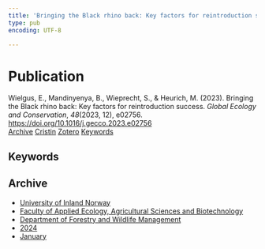 ```yaml
---
title: 'Bringing the Black rhino back: Key factors for reintroduction success'
type: pub
encoding: UTF-8

---
```

<h1>Publication</h1>
<article id="csl-bib-container-IT86PGN5" class="csl-bib-container">
  <div class="csl-bib-body"> <div class="csl-entry">Wielgus, E., Mandinyenya, B., Wieprecht, S., &#38; Heurich, M. (2023). Bringing the Black rhino back: Key factors for reintroduction success. <i>Global Ecology and Conservation</i>, <i>48</i>(2023, 12), e02756. <a href="https://doi.org/10.1016/j.gecco.2023.e02756">https://doi.org/10.1016/j.gecco.2023.e02756</a></div> </div>
  <div class="csl-bib-buttons">
    <a href="#taxonomy-article-IT86PGN5" alt="archive" class="csl-bib-button">Archive</a>
    <a href="https://app.cristin.no/results/show.jsf?id=2220023" alt="Cristin" class="csl-bib-button">Cristin</a>
    <a href="http://zotero.org/groups/5881554/items/IT86PGN5" alt="Zotero" class="csl-bib-button">Zotero</a>
    <a href="#keywords-article-IT86PGN5" alt="keywords" class="csl-bib-button">Keywords</a>
  </div>
  <div id="csl-bib-meta-container-IT86PGN5"></div>
</article>
<div id="csl-bib-meta-IT86PGN5" class="csl-bib-meta">
  <article id="keywords-article-IT86PGN5" class="keywords-article">
    <h1>Keywords</h1>
    
  </article>
  <article id="taxonomy-article-IT86PGN5" class="taxonomy-article">
    <h1>Archive</h1>
    <ul>
      <li><a href="{{< params subfolder >}}en/archive/?key=3DCRN523">University of Inland Norway</a></li>
      <li><a href="{{< params subfolder >}}en/archive/?key=T77LXH6D">Faculty of Applied Ecology, Agricultural Sciences and Biotechnology</a></li>
      <li><a href="{{< params subfolder >}}en/archive/?key=7TRARPE3">Department of Forestry and Wildlife Management</a></li>
      <li><a href="{{< params subfolder >}}en/archive/?key=A4XX8HDP">2024</a></li>
      <li><a href="{{< params subfolder >}}en/archive/?key=GPHHIU95">January</a></li>
    </ul>
  </article>
</div>
